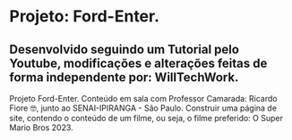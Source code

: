 # Projeto: Ford-Enter.
## Desenvolvido seguindo um Tutorial pelo Youtube, modificações e alterações feitas de forma independente por: WillTechWork.
Projeto Ford-Enter. Conteúdo em sala com Professor Camarada: Ricardo Fiore 🤓, junto ao SENAI-IPIRANGA - São Paulo.
Construir uma página de site, contendo o conteúdo de um filme, ou seja, o filme preferido: O Super Mario Bros 2023.
